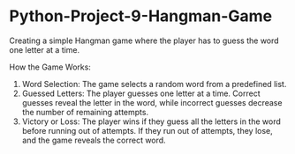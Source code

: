 # Python-Project-9-Hangman-Game
Creating a simple Hangman game where the player has to guess the word one letter at a time.

How the Game Works:
1. Word Selection: The game selects a random word from a predefined list.
2. Guessed Letters: The player guesses one letter at a time. Correct guesses reveal the letter in the word, while incorrect guesses decrease the number of remaining attempts.
3. Victory or Loss: The player wins if they guess all the letters in the word before running out of attempts. If they run out of attempts, they lose, and the game reveals the correct word.
